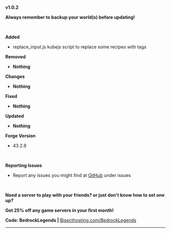 **v1.0.2**

**Always remember to backup your world(s) before updating!**

 

**Added**

- replace_input.js kubejs script to replace some recipes with tags
 

**Removed**

 - **Nothing**

**Changes**

-  **Nothing**


**Fixed**

- **Nothing**


**Updated**

- **Nothing**

**Forge Version**

- 43.2.8

 

**Reporting Issues**

- Report any issues you might find at [GitHub](https://github.com/ModernGamingWorld/Modern-s-Cobblemon-Adventures/issues) under issues

 

**Need a server to play with your friends? or just don't know how to set one up?**

**Get 25% off any game servers in your first month!**

**Code: BedrockLegends |** [Bisecthosting.com/BedrockLegends](https://bisecthosting.com/BedrockLegends)

---------------
